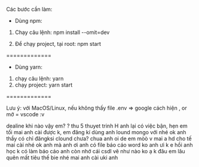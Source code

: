Các bước cần làm:

- Dùng npm:
1. Chạy câu lệnh:  npm install --omit=dev

2. Để chạy project, tại root: npm start

=============

- Dùng yarn:
1. chạy câu lệnh: yarn
2. chạy project: yarn start

=============

Lưu ý: với MacOS/Linux, nếu không thấy file .env => google cách hiện , or mở = vscode :v


dealine khi nào vậy em?
? thu 5 thuyet trinh
H anh lại có việc bận, 
hẹn em tối mai anh cài được k, em đăng kí dùng anh lound mongo với nhé 
ok anh 
thầy có chỉ đăngksi clound chưa? 
chua anh oi 
de em mòò
v mai a hd cho
tế mai cài nhé
ok anh 
mà anh  ơi 
anh có file báo cáo word ko 
anh ưi
k e
hồi anh học k có làm báo cáo 
anh còn nhớ cái csdl vẽ như nào ko ạ
k đâu em 
lâu quên mất tiêu  thế bie nhé mai anh cài 
uki anh 

